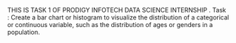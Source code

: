 THIS IS TASK 1 OF PRODIGY INFOTECH DATA SCIENCE INTERNSHIP .
Task : Create a bar chart or histogram to visualize the distribution of a categorical or continuous variable, such as the distribution of ages or genders in a population.
